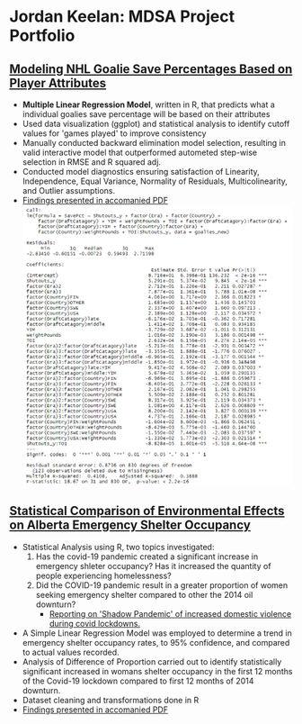 # Jordan Keelan: MDSA Project Portfolio

## [Modeling NHL Goalie Save Percentages Based on Player Attributes](https://github.com/JordanKeelan/NHL_Goalie_Multiple_Linear_Regression)
* **Multiple Linear Regression Model**, written in R, that predicts what a individual goalies save percentage will be based on their attributes
* Used data visualization (ggplot) and statistical analysis to identify cutoff values for 'games played' to improve consistency
* Manually conducted backward elimination model selection, resulting in valid interactive model that outperformed autometed step-wise selection in RMSE and R squared adj.
* Conducted model diagnostics ensuring satisfaction of Linearity, Independence, Equal Variance, Normality of Residuals, Multicolinearity, and Outlier assumptions.
* [Findings presented in accomanied PDF](https://github.com/JordanKeelan/NHL_Goalie_Multiple_Linear_Regression/blob/main/DATA%20603-L02%20Group%201%20Project%20-%20Fall22%20-%20NHL%20Goalies.pdf)
![R Multiple Linear Regression Model Output](https://github.com/JordanKeelan/NHL_Goalie_Multiple_Linear_Regression/blob/main/Model_Output.png?raw=true)

## [Statistical Comparison of Environmental Effects on Alberta Emergency Shelter Occupancy](https://github.com/JordanKeelan/Alberta_Emergency_Shelter_Occupancy_Statistical_Analysis)
* Statistical Analysis using R, two topics investigated:
  1. Has the covid-19 pandemic created a significant increase in emergency shleter occupancy? Has it increased the quantity of people experiencing homelessness?
  2. Did the COVID-19 pandemic result in a greater proportion of women seeking emergency shelter compared to other the 2014 oil downturn?
      * [Reporting on 'Shadow Pandemic' of increased domestic violence during covid lockdowns.](https://www.alberta.ca/article-the-shadow-pandemic.aspx)
* A Simple Linear Regression Model was employed to determine a trend in emergency shelter occupancy rates, to 95% confidence, and compared to actual values recorded.
* Analysis of Difference of Proportion carried out to identify statistically significant increased in womans shelter occupancy in the first 12 months of the Covid-19 lockdown compared to first 12 months of 2014 downturn.
* Dataset cleaning and transformations done in R
* [Findings presented in accomanied PDF](https://github.com/JordanKeelan/Alberta_Emergency_Shelter_Occupancy_Statistical_Analysis/blob/main/Data%20602%20Project.docx.pdf)
